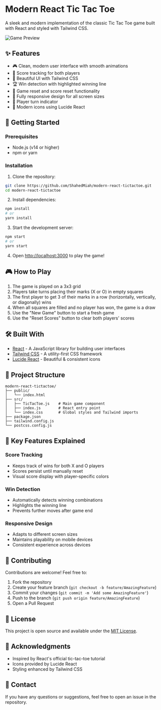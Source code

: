 # Modern React Tic Tac Toe

A sleek and modern implementation of the classic Tic Tac Toe game built with React and styled with Tailwind CSS.

![Game Preview](https://raw.githubusercontent.com/ShahedMiah/modern-react-tictactoe/main/preview.png)

## ✨ Features

- 🎮 Clean, modern user interface with smooth animations
- 🎯 Score tracking for both players
- 🎨 Beautiful UI with Tailwind CSS
- 🏆 Win detection with highlighted winning line
- 🔄 Game reset and score reset functionality
- 📱 Fully responsive design for all screen sizes
- 🎲 Player turn indicator
- 🎵 Modern icons using Lucide React

## 🚀 Getting Started

### Prerequisites

- Node.js (v14 or higher)
- npm or yarn

### Installation

1. Clone the repository:
```bash
git clone https://github.com/ShahedMiah/modern-react-tictactoe.git
cd modern-react-tictactoe
```

2. Install dependencies:
```bash
npm install
# or
yarn install
```

3. Start the development server:
```bash
npm start
# or
yarn start
```

4. Open [http://localhost:3000](http://localhost:3000) to play the game!

## 🎮 How to Play

1. The game is played on a 3x3 grid
2. Players take turns placing their marks (X or O) in empty squares
3. The first player to get 3 of their marks in a row (horizontally, vertically, or diagonally) wins
4. When all squares are filled and no player has won, the game is a draw
5. Use the "New Game" button to start a fresh game
6. Use the "Reset Scores" button to clear both players' scores

## 🛠️ Built With

- [React](https://reactjs.org/) - A JavaScript library for building user interfaces
- [Tailwind CSS](https://tailwindcss.com/) - A utility-first CSS framework
- [Lucide React](https://lucide.dev/) - Beautiful & consistent icons

## 📁 Project Structure

```
modern-react-tictactoe/
├── public/
│   └── index.html
├── src/
│   ├── TicTacToe.js    # Main game component
│   ├── index.js        # React entry point
│   └── index.css       # Global styles and Tailwind imports
├── package.json
├── tailwind.config.js
└── postcss.config.js
```

## 🎯 Key Features Explained

### Score Tracking
- Keeps track of wins for both X and O players
- Scores persist until manually reset
- Visual score display with player-specific colors

### Win Detection
- Automatically detects winning combinations
- Highlights the winning line
- Prevents further moves after game end

### Responsive Design
- Adapts to different screen sizes
- Maintains playability on mobile devices
- Consistent experience across devices

## 🤝 Contributing

Contributions are welcome! Feel free to:

1. Fork the repository
2. Create your feature branch (`git checkout -b feature/AmazingFeature`)
3. Commit your changes (`git commit -m 'Add some AmazingFeature'`)
4. Push to the branch (`git push origin feature/AmazingFeature`)
5. Open a Pull Request

## 📝 License

This project is open source and available under the [MIT License](LICENSE).

## 🙏 Acknowledgments

- Inspired by React's official tic-tac-toe tutorial
- Icons provided by Lucide React
- Styling enhanced by Tailwind CSS

## 📧 Contact

If you have any questions or suggestions, feel free to open an issue in the repository.